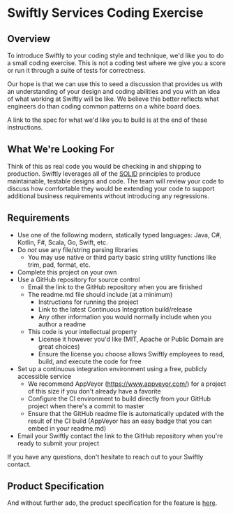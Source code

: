# Swiftly Services Coding Exercise

## Overview

To introduce Swiftly to your coding style and technique, we'd like you to do a small coding exercise. This is not a coding test where we give you a score or run it through a suite of tests for correctness.

Our hope is that we can use this to seed a discussion that provides us with an understanding of your design and coding abilities and you with an idea of what working at Swiftly will be like. We believe this better reflects what engineers do than coding common patterns on a white board does.

A link to the spec for what we'd like you to build is at the end of these instructions.

## What We're Looking For

Think of this as real code you would be checking in and shipping to production. Swiftly leverages all of the [SOLID](https://en.wikipedia.org/wiki/SOLID) principles to produce maintainable, testable designs and code. The team will review your code to discuss how comfortable they would be extending your code to support additional business requirements without introducing any regressions.

## Requirements

* Use one of the following modern, statically typed languages: Java, C#, Kotlin, F#, Scala, Go, Swift, etc.
* Do *not* use any file/string parsing libraries
  * You may use native or third party basic string utility functions like trim, pad, format, etc.
* Complete this project on your own
* Use a GitHub repository for source control
  * Email the link to the GitHub repository when you are finished
  * The readme.md file should include (at a minimum)
    * Instructions for running the project
    * Link to the latest Continuous Integration build/release
    * Any other information you would normally include when you author a readme
  * This code is your intellectual property
    * License it however you'd like (MIT, Apache or Public Domain are great choices)
    * Ensure the license you choose allows Swiftly employees to read, build, and execute the code for free
* Set up a continuous integration environment using a free, publicly accessible service
    * We recommend AppVeyor (https://www.appveyor.com/) for a project of this size if you don't already have a favorite
    * Configure the CI environment to build directly from your GitHub project when there's a commit to master
    * Ensure that the GitHub readme file is automatically updated with the result of the CI build (AppVeyor has an easy badge that you can embed in your readme.md)
* Email your Swiftly contact the link to the GitHub repository when you're ready to submit your project

If you have any questions, don't hesitate to reach out to your Swiftly contact.

## Product Specification

And without further ado, the product specification for the feature is [here](../master/ProductInformationIntegrationSpec.md).


